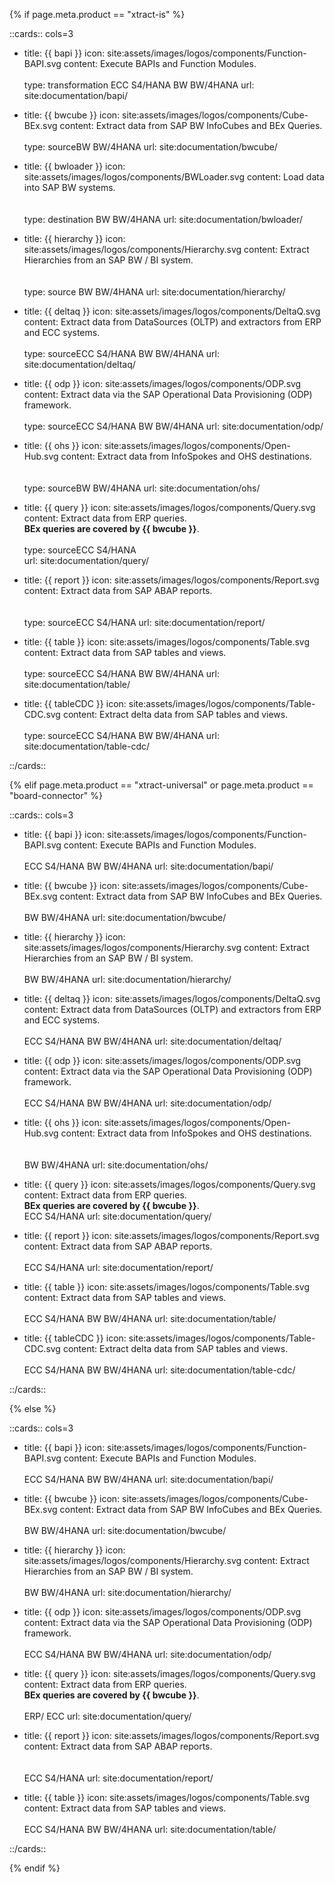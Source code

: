 {% if page.meta.product == "xtract-is" %}

::cards:: cols=3

- title: {{ bapi }}
  icon: site:assets/images/logos/components/Function-BAPI.svg
  content: Execute BAPIs and Function Modules. <br> <br> <span class="keyword">type&#58; transformation</span> <span class="keyword">ECC</span> <span class="keyword">S4/HANA</span> <span class="keyword">BW</span> <span class="keyword">BW/4HANA</span>
  url: site:documentation/bapi/
  
- title: {{ bwcube }}
  icon: site:assets/images/logos/components/Cube-BEx.svg
  content: Extract data from SAP BW InfoCubes and BEx Queries.<br> <br><span class="keyword">type&#58; source</span><span class="keyword">BW</span> <span class="keyword">BW/4HANA</span> 
  url: site:documentation/bwcube/
  
- title: {{ bwloader }}
  icon: site:assets/images/logos/components/BWLoader.svg
  content: Load data into SAP BW systems. <br> <br> <br> <span class="keyword">type&#58; destination</span> <span class="keyword">BW</span> <span class="keyword">BW/4HANA</span>
  url: site:documentation/bwloader/

- title: {{ hierarchy }}
  icon: site:assets/images/logos/components/Hierarchy.svg
  content: Extract Hierarchies from an SAP BW / BI system. <br> <br> <br> <span class="keyword">type&#58; source</span> <span class="keyword">BW</span> <span class="keyword">BW/4HANA</span>
  url: site:documentation/hierarchy/
  
- title: {{ deltaq }}
  icon: site:assets/images/logos/components/DeltaQ.svg
  content: Extract data from DataSources (OLTP) and extractors from ERP and ECC systems.<br><br><span class="keyword">type&#58; source</span><span class="keyword">ECC</span> <span class="keyword">S4/HANA</span> <span class="keyword">BW</span> <span class="keyword">BW/4HANA</span> 
  url: site:documentation/deltaq/

- title: {{ odp }}
  icon: site:assets/images/logos/components/ODP.svg
  content: Extract data via the SAP Operational Data Provisioning (ODP) framework.<br> <br> <span class="keyword">type&#58; source</span><span class="keyword">ECC</span> <span class="keyword">S4/HANA</span> <span class="keyword">BW</span> <span class="keyword">BW/4HANA</span>
  url: site:documentation/odp/
  
- title: {{ ohs }}
  icon: site:assets/images/logos/components/Open-Hub.svg
  content: Extract data from InfoSpokes and OHS destinations.<br> <br> <br><span class="keyword">type&#58; source</span><span class="keyword">BW</span> <span class="keyword">BW/4HANA</span> 
  url: site:documentation/ohs/
  
- title: {{ query }}
  icon: site:assets/images/logos/components/Query.svg
  content: Extract data from ERP queries. <br>**BEx queries are covered by {{ bwcube }}**.<br> <br><span class="keyword">type&#58; source</span><span class="keyword">ECC</span> <span class="keyword">S4/HANA</span>  
  url: site:documentation/query/

- title: {{ report }}
  icon: site:assets/images/logos/components/Report.svg
  content: Extract data from SAP ABAP reports.<br> <br> <br><span class="keyword">type&#58; source</span><span class="keyword">ECC</span> <span class="keyword">S4/HANA</span> 
  url: site:documentation/report/
  
- title: {{ table }}
  icon: site:assets/images/logos/components/Table.svg
  content: Extract data from SAP tables and views. <br> <br><span class="keyword">type&#58; source</span><span class="keyword">ECC</span> <span class="keyword">S4/HANA</span> <span class="keyword">BW</span> <span class="keyword">BW/4HANA</span> 
  url: site:documentation/table/

- title: {{ tableCDC }}
  icon: site:assets/images/logos/components/Table-CDC.svg
  content:  Extract delta data from SAP tables and views.<br> <br> <span class="keyword">type&#58; source</span><span class="keyword">ECC</span> <span class="keyword">S4/HANA</span> <span class="keyword">BW</span> <span class="keyword">BW/4HANA</span>
  url: site:documentation/table-cdc/

::/cards::

{% elif page.meta.product == "xtract-universal" or page.meta.product == "board-connector" %}

::cards:: cols=3

- title: {{ bapi }}
  icon: site:assets/images/logos/components/Function-BAPI.svg
  content: Execute BAPIs and Function Modules. <br> <br> <span class="keyword">ECC</span> <span class="keyword">S4/HANA</span> <span class="keyword">BW</span> <span class="keyword">BW/4HANA</span>
  url: site:documentation/bapi/
  
- title: {{ bwcube }}
  icon: site:assets/images/logos/components/Cube-BEx.svg
  content: Extract data from SAP BW InfoCubes and BEx Queries. <br> <br><span class="keyword">BW</span> <span class="keyword">BW/4HANA</span>
  url: site:documentation/bwcube/

- title: {{ hierarchy }}
  icon: site:assets/images/logos/components/Hierarchy.svg
  content: Extract Hierarchies from an SAP BW / BI system. <br> <br> <span class="keyword">BW</span> <span class="keyword">BW/4HANA</span>
  url: site:documentation/hierarchy/
  
- title: {{ deltaq }}
  icon: site:assets/images/logos/components/DeltaQ.svg
  content: Extract data from DataSources (OLTP) and extractors from ERP and ECC systems. <br> <br><span class="keyword">ECC</span> <span class="keyword">S4/HANA</span> <span class="keyword">BW</span> <span class="keyword">BW/4HANA</span>
  url: site:documentation/deltaq/

- title: {{ odp }}
  icon: site:assets/images/logos/components/ODP.svg
  content: Extract data via the SAP Operational Data Provisioning (ODP) framework. <br> <br> <span class="keyword">ECC</span> <span class="keyword">S4/HANA</span> <span class="keyword">BW</span> <span class="keyword">BW/4HANA</span>
  url: site:documentation/odp/
  
- title: {{ ohs }}
  icon: site:assets/images/logos/components/Open-Hub.svg
  content: Extract data from InfoSpokes and OHS destinations. <br> <br> <br><span class="keyword">BW</span> <span class="keyword">BW/4HANA</span>
  url: site:documentation/ohs/
  
- title: {{ query }}
  icon: site:assets/images/logos/components/Query.svg
  content: Extract data from ERP queries. <br>**BEx queries are covered by {{ bwcube }}**. <br>  <span class="keyword">ECC</span> <span class="keyword">S4/HANA</span>
  url: site:documentation/query/

- title: {{ report }}
  icon: site:assets/images/logos/components/Report.svg
  content: Extract data from SAP ABAP reports. <br> <br> <span class="keyword">ECC</span> <span class="keyword">S4/HANA</span> 
  url: site:documentation/report/
  
- title: {{ table }}
  icon: site:assets/images/logos/components/Table.svg
  content: Extract data from SAP tables and views. <br> <br> <span class="keyword">ECC</span> <span class="keyword">S4/HANA</span> <span class="keyword">BW</span> <span class="keyword">BW/4HANA</span>
  url: site:documentation/table/

- title: {{ tableCDC }}
  icon: site:assets/images/logos/components/Table-CDC.svg
  content:  Extract delta data from SAP tables and views. <br> <br> <span class="keyword">ECC</span> <span class="keyword">S4/HANA</span> <span class="keyword">BW</span> <span class="keyword">BW/4HANA</span>
  url: site:documentation/table-cdc/

::/cards::

{% else %}

::cards:: cols=3

- title: {{ bapi }}
  icon: site:assets/images/logos/components/Function-BAPI.svg
  content: Execute BAPIs and Function Modules. <br> <br> <span class="keyword">ECC</span> <span class="keyword">S4/HANA</span> <span class="keyword">BW</span> <span class="keyword">BW/4HANA</span>
  url: site:documentation/bapi/
  
- title: {{ bwcube }}
  icon: site:assets/images/logos/components/Cube-BEx.svg
  content: Extract data from SAP BW InfoCubes and BEx Queries. <br> <br><span class="keyword">BW</span> <span class="keyword">BW/4HANA</span>
  url: site:documentation/bwcube/

- title: {{ hierarchy }}
  icon: site:assets/images/logos/components/Hierarchy.svg
  content: Extract Hierarchies from an SAP BW / BI system. <br> <br> <span class="keyword">BW</span> <span class="keyword">BW/4HANA</span>
  url: site:documentation/hierarchy/

- title: {{ odp }}
  icon: site:assets/images/logos/components/ODP.svg
  content: Extract data via the SAP Operational Data Provisioning (ODP) framework. <br> <br><span class="keyword">ECC</span> <span class="keyword">S4/HANA</span> <span class="keyword">BW</span> <span class="keyword">BW/4HANA</span>
  url: site:documentation/odp/

- title: {{ query }}
  icon: site:assets/images/logos/components/Query.svg
  content: Extract data from ERP queries. <br>**BEx queries are covered by {{ bwcube }}**. <br> <br> <span class="keyword">ERP/ ECC</span>
  url: site:documentation/query/

- title: {{ report }}
  icon: site:assets/images/logos/components/Report.svg
  content: Extract data from SAP ABAP reports. <br> <br> <br> <span class="keyword">ECC</span> <span class="keyword">S4/HANA</span> 
  url: site:documentation/report/
  
- title: {{ table }}
  icon: site:assets/images/logos/components/Table.svg
  content: Extract data from SAP tables and views. <br> <br> <span class="keyword">ECC</span> <span class="keyword">S4/HANA</span> <span class="keyword">BW</span> <span class="keyword">BW/4HANA</span>
  url: site:documentation/table/

::/cards::

{% endif %}